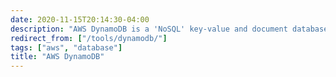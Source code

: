```yaml
---
date: 2020-11-15T20:14:30-04:00
description: "AWS DynamoDB is a 'NoSQL' key-value and document database"
redirect_from: ["/tools/dynamodb/"]
tags: ["aws", "database"]
title: "AWS DynamoDB"
---
```


